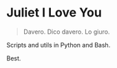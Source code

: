 # Juliet I Love You

> Davero. Dico davero. Lo giuro.

Scripts and utils in Python and Bash.

Best.
